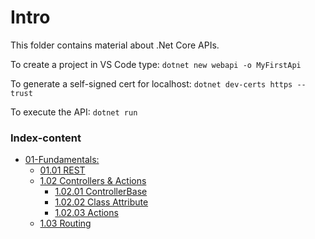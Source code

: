 # Intro

This folder contains material about .Net Core APIs.

To create a project in VS Code type:
```dotnet new webapi -o MyFirstApi```

To generate a self-signed cert for localhost:
```dotnet dev-certs https --trust```

To execute the API:
```dotnet run```


### Index-content
* [01-Fundamentals:](https://github.com/mjbeli/WebDevelopment/tree/master/NetCore%20APIs/MyFirstApi#1-fundamentals) 
  * [01.01 REST](https://github.com/mjbeli/WebDevelopment/tree/master/NetCore%20APIs/MyFirstApi#101-rest)  
  * [1.02 Controllers & Actions](https://github.com/mjbeli/WebDevelopment/tree/master/NetCore%20APIs/MyFirstApi#102-controllers--actions)  
    * [1.02.01 ControllerBase](https://github.com/mjbeli/WebDevelopment/tree/master/NetCore%20APIs/MyFirstApi#10201-controllerbase)  
    * [1.02.02 Class Attribute](https://github.com/mjbeli/WebDevelopment/tree/master/NetCore%20APIs/MyFirstApi#10202-class-attribute)  
    * [1.02.03 Actions](https://github.com/mjbeli/WebDevelopment/tree/master/NetCore%20APIs/MyFirstApi#10203-actions)  
  * [1.03 Routing](https://github.com/mjbeli/WebDevelopment/tree/master/NetCore%20APIs/MyFirstApi#103-routing)  
    
  


